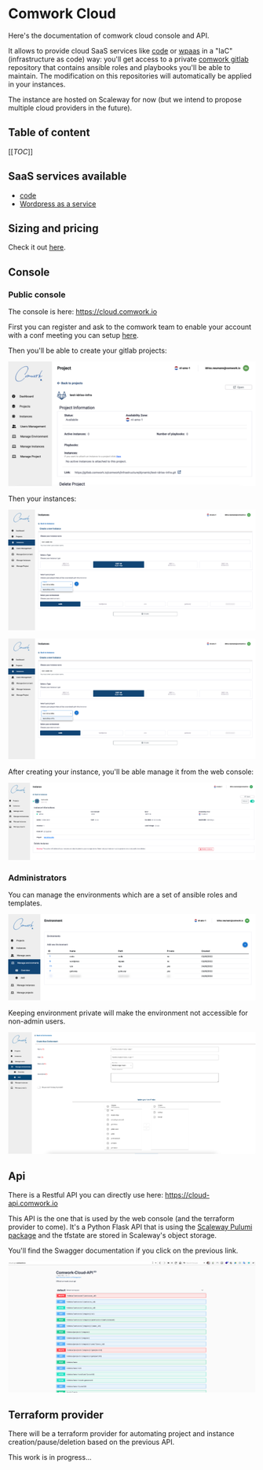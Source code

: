 # Comwork Cloud

Here's the documentation of comwork cloud console and API.

It allows to provide cloud SaaS services like [code](./code.md) or [wpaas](./wpaas.md) in a "IaC" (infrastructure as code) way: you'll get access to a private [comwork gitlab](https://gitlab.comwork.io) repository that contains ansible roles and playbooks you'll be able to maintain. The modification on this repositories will automatically be applied in your instances.

The instance are hosted on Scaleway for now (but we intend to propose multiple cloud providers in the future).

## Table of content

[[_TOC_]]

## SaaS services available

* [code](./code.md)
* [Wordpress as a service](./wpaas.md)
## Sizing and pricing

Check it out [here](./sizing_pricing.md).

## Console

### Public console

The console is here: https://cloud.comwork.io

First you can register and ask to the comwork team to enable your account with a conf meeting you can setup [here](https://calendly.com/idriss-neumann/intro-comwork-cloud).

Then you'll be able to create your gitlab projects:

![project](./img/project.png)

Then your instances:

![create_instance](./img/create_instance.png)

![created_instance](./img/create_instance.png)

After creating your instance, you'll be able manage it from the web console:

![instance](./img/instance.png)

### Administrators

You can manage the environments which are a set of ansible roles and templates.

![environments](./img/environments.png)

Keeping environment private will make the environment not accessible for non-admin users.

![create_environment](./img/create_environment.png)

## Api

There is a Restful API you can directly use here: https://cloud-api.comwork.io

This API is the one that is used by the web console (and the terraform provider to come). It's a Python Flask API that is using the [Scaleway Pulumi package](https://www.pulumi.com/registry/packages/scaleway/) and the tfstate are stored in Scaleway's object storage.

You'll find the Swagger documentation if you click on the previous link.

![swagger](./img/swagger.png)

## Terraform provider

There will be a terraform provider for automating project and instance creation/pause/deletion based on the previous API.

This work is in progress...
